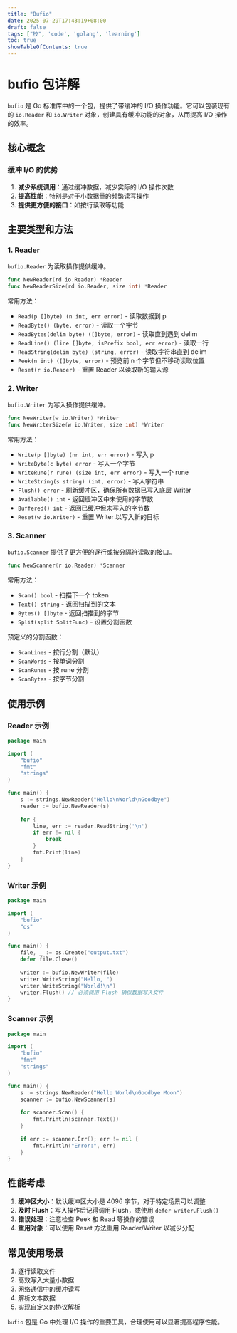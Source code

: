 ```yaml
---
title: "Bufio"
date: 2025-07-29T17:43:19+08:00
draft: false
tags: ["技", 'code', 'golang', 'learning']
toc: true
showTableOfContents: true
---
```


# bufio 包详解

`bufio` 是 Go 标准库中的一个包，提供了带缓冲的 I/O 操作功能。它可以包装现有的 `io.Reader` 和 `io.Writer` 对象，创建具有缓冲功能的对象，从而提高 I/O 操作的效率。

## 核心概念

### 缓冲 I/O 的优势

1. **减少系统调用**：通过缓冲数据，减少实际的 I/O 操作次数
2. **提高性能**：特别是对于小数据量的频繁读写操作
3. **提供更方便的接口**：如按行读取等功能

## 主要类型和方法

### 1. Reader

`bufio.Reader` 为读取操作提供缓冲。

```go
func NewReader(rd io.Reader) *Reader
func NewReaderSize(rd io.Reader, size int) *Reader
```

常用方法：

- `Read(p []byte) (n int, err error)` - 读取数据到 p
- `ReadByte() (byte, error)` - 读取一个字节
- `ReadBytes(delim byte) ([]byte, error)` - 读取直到遇到 delim
- `ReadLine() (line []byte, isPrefix bool, err error)` - 读取一行
- `ReadString(delim byte) (string, error)` - 读取字符串直到 delim
- `Peek(n int) ([]byte, error)` - 预览前 n 个字节但不移动读取位置
- `Reset(r io.Reader)` - 重置 Reader 以读取新的输入源

### 2. Writer

`bufio.Writer` 为写入操作提供缓冲。

```go
func NewWriter(w io.Writer) *Writer
func NewWriterSize(w io.Writer, size int) *Writer
```

常用方法：

- `Write(p []byte) (nn int, err error)` - 写入 p
- `WriteByte(c byte) error` - 写入一个字节
- `WriteRune(r rune) (size int, err error)` - 写入一个 rune
- `WriteString(s string) (int, error)` - 写入字符串
- `Flush() error` - 刷新缓冲区，确保所有数据已写入底层 Writer
- `Available() int` - 返回缓冲区中未使用的字节数
- `Buffered() int` - 返回已缓冲但未写入的字节数
- `Reset(w io.Writer)` - 重置 Writer 以写入新的目标

### 3. Scanner

`bufio.Scanner` 提供了更方便的逐行或按分隔符读取的接口。

```go
func NewScanner(r io.Reader) *Scanner
```

常用方法：

- `Scan() bool` - 扫描下一个 token
- `Text() string` - 返回扫描到的文本
- `Bytes() []byte` - 返回扫描到的字节
- `Split(split SplitFunc)` - 设置分割函数

预定义的分割函数：

- `ScanLines` - 按行分割（默认）
- `ScanWords` - 按单词分割
- `ScanRunes` - 按 rune 分割
- `ScanBytes` - 按字节分割

## 使用示例

### Reader 示例

```go
package main

import (
	"bufio"
	"fmt"
	"strings"
)

func main() {
	s := strings.NewReader("Hello\nWorld\nGoodbye")
	reader := bufio.NewReader(s)
	
	for {
		line, err := reader.ReadString('\n')
		if err != nil {
			break
		}
		fmt.Print(line)
	}
}
```

### Writer 示例

```go
package main

import (
	"bufio"
	"os"
)

func main() {
	file, _ := os.Create("output.txt")
	defer file.Close()
	
	writer := bufio.NewWriter(file)
	writer.WriteString("Hello, ")
	writer.WriteString("World!\n")
	writer.Flush() // 必须调用 Flush 确保数据写入文件
}
```

### Scanner 示例

```go
package main

import (
	"bufio"
	"fmt"
	"strings"
)

func main() {
	s := strings.NewReader("Hello World\nGoodbye Moon")
	scanner := bufio.NewScanner(s)
	
	for scanner.Scan() {
		fmt.Println(scanner.Text())
	}
	
	if err := scanner.Err(); err != nil {
		fmt.Println("Error:", err)
	}
}
```

## 性能考虑

1. **缓冲区大小**：默认缓冲区大小是 4096 字节，对于特定场景可以调整
2. **及时 Flush**：写入操作后记得调用 Flush，或使用 `defer writer.Flush()`
3. **错误处理**：注意检查 Peek 和 Read 等操作的错误
4. **重用对象**：可以使用 Reset 方法重用 Reader/Writer 以减少分配

## 常见使用场景

1. 逐行读取文件
2. 高效写入大量小数据
3. 网络通信中的缓冲读写
4. 解析文本数据
5. 实现自定义的协议解析

`bufio` 包是 Go 中处理 I/O 操作的重要工具，合理使用可以显著提高程序性能。